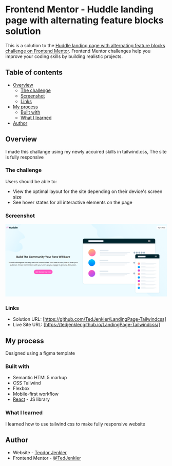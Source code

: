# Frontend Mentor - Huddle landing page with alternating feature blocks solution

This is a solution to the [Huddle landing page with alternating feature blocks challenge on Frontend Mentor](https://www.frontendmentor.io/challenges/huddle-landing-page-with-alternating-feature-blocks-5ca5f5981e82137ec91a5100). Frontend Mentor challenges help you improve your coding skills by building realistic projects. 

## Table of contents

- [Overview](#overview)
  - [The challenge](#the-challenge)
  - [Screenshot](#screenshot)
  - [Links](#links)
- [My process](#my-process)
  - [Built with](#built-with)
  - [What I learned](#what-i-learned)
- [Author](#author)

## Overview

I made this challange using my newly accuired skills in tailwind.css, The site is fully responsive

### The challenge

Users should be able to:

- View the optimal layout for the site depending on their device's screen size
- See hover states for all interactive elements on the page

### Screenshot

![](./frontendmentor2.png)

### Links

- Solution URL: [https://github.com/TedJenkler/LandingPage-Tailwindcss]
- Live Site URL: [https://tedjenkler.github.io/LandingPage-Tailwindcss/]

## My process

Designed using a figma template

### Built with

- Semantic HTML5 markup
- CSS Tailwind
- Flexbox
- Mobile-first workflow
- [React](https://reactjs.org/) - JS library

### What I learned

I learned how to use tailwind css to make fully responsive website

## Author

- Website - [Teodor Jenkler](https://www.linkedin.com/in/tedjenklerwebdeveloper/)
- Frontend Mentor - [@TedJenkler](https://www.frontendmentor.io/profile/TedJenkler)